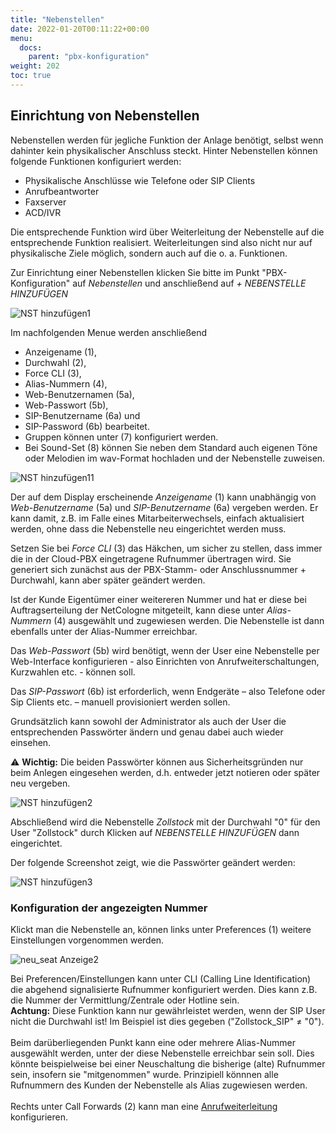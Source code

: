 ```yaml
---
title: "Nebenstellen"
date: 2022-01-20T00:11:22+00:00
menu:
  docs:
    parent: "pbx-konfiguration"
weight: 202
toc: true
---
```


## Einrichtung von Nebenstellen 

Nebenstellen werden für jegliche Funktion der Anlage benötigt, selbst wenn dahinter kein physikalischer Anschluss steckt. Hinter Nebenstellen können folgende Funktionen konfiguriert werden:

* Physikalische Anschlüsse wie Telefone oder SIP Clients
* Anrufbeantworter
* Faxserver
* ACD/IVR

Die entsprechende Funktion wird über Weiterleitung der Nebenstelle auf die entsprechende Funktion realisiert. Weiterleitungen sind also nicht nur auf physikalische Ziele möglich, sondern auch auf die o. a. Funktionen. 

Zur Einrichtung einer  Nebenstellen klicken Sie bitte im Punkt "PBX-Konfiguration" auf *Nebenstellen* und anschließend auf *+ NEBENSTELLE HINZUFÜGEN* <br>

![NST hinzufügen1](https://github.com/user-attachments/assets/40772df4-7fc0-42cc-b067-94ebbfa06b7a)

Im nachfolgenden Menue werden anschließend

* Anzeigename (1), <br>
* Durchwahl (2), <br>
* Force CLI (3), <br>
* Alias-Nummern (4), <br>
* Web-Benutzernamen (5a), <br>
* Web-Passwort (5b), <br>
* SIP-Benutzername (6a) und <br>
* SIP-Password (6b) bearbeitet. <br>
* Gruppen können unter (7) konfiguriert werden. <br>
* Bei Sound-Set (8) können Sie neben dem Standard auch eigenen Töne oder Melodien im wav-Format hochladen und der Nebenstelle zuweisen. <br>

![NST hinzufügen11](https://github.com/user-attachments/assets/b69e3036-5409-442f-887d-d6a0d40f42ea)

Der auf dem Display erscheinende *Anzeigename* (1) kann unabhängig von *Web-Benutzername* (5a) und *SIP-Benutzername* (6a) vergeben werden. Er kann damit, z.B. im Falle eines Mitarbeiterwechsels, einfach aktualisiert werden, ohne dass die Nebenstelle neu eingerichtet werden muss. <br>

Setzen Sie bei *Force CLI* (3) das Häkchen, um sicher zu stellen, dass immer die in der Cloud-PBX eingetragene Rufnummer übertragen wird. Sie generiert sich zunächst aus der PBX-Stamm- oder Anschlussnummer + Durchwahl, kann aber später geändert werden. <br>

Ist der Kunde Eigentümer einer weitereren Nummer und hat er diese bei Auftragserteilung der NetCologne mitgeteilt, kann diese unter *Alias-Nummern* (4) ausgewählt und zugewiesen werden. Die Nebenstelle ist dann ebenfalls unter der Alias-Nummer erreichbar. <br>

Das *Web-Passwort* (5b) wird benötigt, wenn der User eine Nebenstelle per Web-Interface konfigurieren - also Einrichten von Anrufweiterschaltungen, Kurzwahlen etc. - können soll. <br>

Das *SIP-Passwort* (6b) ist erforderlich, wenn Endgeräte – also Telefone oder Sip Clients etc. – manuell provisioniert werden sollen. <br>

Grundsätzlich kann sowohl der Administrator als auch der User die entsprechenden Passwörter ändern und genau dabei auch wieder einsehen. <br>

⚠️ **Wichtig:** Die beiden Passwörter können aus Sicherheitsgründen nur beim Anlegen eingesehen werden, d.h. entweder jetzt notieren oder später neu vergeben. <br>

![NST hinzufügen2](https://github.com/user-attachments/assets/5678029a-4a2d-4b17-8fd7-8e50c1499700)

Abschließend wird die Nebenstelle *Zollstock* mit der Durchwahl "0" für den User "Zollstock" durch Klicken auf *NEBENSTELLE HINZUFÜGEN* dann eingerichtet. <br>

Der folgende Screenshot zeigt, wie die Passwörter geändert werden: <br>

![NST hinzufügen3](https://github.com/user-attachments/assets/d400294f-4ee4-4ada-8573-cf2d7004ab27)


### Konfiguration der angezeigten Nummer

Klickt man die Nebenstelle an, können links unter Preferences (1) weitere Einstellungen vorgenommen werden. <br>

![neu_seat Anzeige2](https://user-images.githubusercontent.com/98753538/234835421-d3c311b6-04ca-4d27-992e-0c0e50da39bf.jpg)

Bei Preferencen/Einstellungen kann unter CLI (Calling Line Identification) die abgehend signalisierte Rufnummer konfiguriert werden. Dies kann z.B. die Nummer der Vermittlung/Zentrale oder Hotline sein. <br>
**Achtung:** Diese Funktion kann nur gewährleistet werden, wenn der SIP User nicht die Durchwahl ist! Im Beispiel ist dies gegeben ("Zollstock_SIP" ≠ "0"). <br>
 <br>
Beim darüberliegenden Punkt kann eine oder mehrere Alias-Nummer ausgewählt werden, unter der diese Nebenstelle erreichbar sein soll. Dies könnte beispielweise bei einer Neuschaltung die bisherige (alte) Rufnummer sein, insofern sie "mitgenommen" wurde. Prinzipiell könnnen alle Rufnummern des Kunden der Nebenstelle als Alias zugewiesen werden. <br>
<br>
Rechts unter Call Forwards (2) kann man eine [Anrufweiterleitung](https://cloudpbx-doku.netcologne.de/docs/funktionen/anrufweiterleitung/) konfigurieren.
